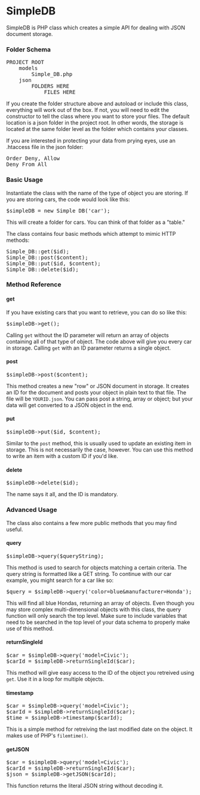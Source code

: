 SimpleDB
========
SimpleDB is PHP class which creates a simple API for dealing with JSON document storage.

<h3>Folder Schema</h3>

<pre>
PROJECT ROOT
    models
        Simple_DB.php
    json
        FOLDERS HERE
            FILES HERE
</pre>
    
If you create the folder structure above and autoload or include this class, everything will work out of the box. 
If not, you will need to edit the constructor to tell the class where you want to store your files. The default 
location is a json folder in the project root. In other words, the storage is located at the same folder level as 
the folder which contains your classes.

If you are interested in protecting your data from prying eyes, use an .htaccess file in the json folder:

<pre>
Order Deny, Allow
Deny From All
</pre>

<h3>Basic Usage</h3>

Instantiate the class with the name of the type of object you are storing. If you are storing cars, the code would look 
like this:

<pre>
$simpleDB = new Simple_DB('car');
</pre>

This will create a folder for cars. You can think of that folder as a "table."

The class contains four basic methods which attempt to mimic HTTP methods:

<pre>
Simple_DB::get($id);
Simple_DB::post($content);
Simple_DB::put($id, $content);
Simple_DB::delete($id);
</pre>

<h3>Method Reference</h3>

<h4>get</h4>
If you have existing cars that you want to retrieve, you can do so like this:

<pre>
$simpleDB->get();
</pre>

Calling <code>get</code> without the ID parameter will return an array of objects containing all of that type of object. 
The code above will give you every car in storage. Calling <code>get</code> with an ID parameter returns a single object.

<h4>post</h4>

<pre>
$simpleDB->post($content);
</pre>

This method creates a new "row" or JSON document in storage. It creates an ID for the document and posts your object 
in plain text to that file. The file will be <code>YOURID.json</code>. You can pass post a string, array or object; 
but your data will get converted to a JSON object in the end.

<h4>put</h4>

<pre>
$simpleDB->put($id, $content);
</pre>

Similar to the <code>post</code> method, this is usually used to update an existing item in storage. This is not 
necessarily the case, however. You can use this method to write an item with a custom ID if you'd like.

<h4>delete</h4>
<pre>
$simpleDB->delete($id);
</pre>

The name says it all, and the ID is mandatory.

<h3>Advanced Usage</h3>
The class also contains a few more public methods that you may find useful.

<h4>query</h4>
<pre>
$simpleDB->query($queryString);
</pre>

This method is used to search for objects matching a certain criteria. The query string is formatted like a GET string. 
To continue with our car example, you might search for a car like so:

<pre>
$query = $simpleDB->query('color=blue&manufacturer=Honda');
</pre>

This will find all blue Hondas, returning an array of objects. Even though you may store complex multi-dimensional 
objects with this class, the query function will only search the top level. Make sure to include variables that need to 
be searched in the top level of your data schema to properly make use of this method.

<h4>returnSingleId</h4>
<pre>
$car = $simpleDB->query('model=Civic');
$carId = $simpleDB->returnSingleId($car);
</pre>

This method will give easy access to the ID of the object you retreived using <code>get</code>. Use it in a loop for 
multiple objects.

<h4>timestamp</h4>
<pre>
$car = $simpleDB->query('model=Civic');
$carId = $simpleDB->returnSingleId($car);
$time = $simpleDB->timestamp($carId);
</pre>

This is a simple method for retreiving the last modified date on the object. It makes use of PHP's 
<code>filemtime()</code>.

<h4>getJSON</h4>

<pre>
$car = $simpleDB->query('model=Civic');
$carId = $simpleDB->returnSingleId($car);
$json = $simpleDB->getJSON($carId);
</pre>

This function returns the literal JSON string without decoding it.
